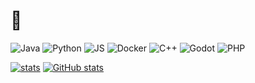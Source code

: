 # 🦈
![Java](https://img.shields.io/badge/Java-Advanced-orange)
![Python](https://img.shields.io/badge/Python-Advanced-yellow)
![JS](https://img.shields.io/badge/JS-Advanced-yellow)
![Docker](https://img.shields.io/badge/Docker-Advanced-blue)
![C++](https://img.shields.io/badge/C++-Average-red)
![Godot](https://img.shields.io/badge/Godot-Average-blue)
![PHP](https://img.shields.io/badge/PHP-Average-blue)

[![stats](https://github-readme-stats.vercel.app/api/top-langs/?username=DiniBis&layout=donut)](https://github.com/anuraghazra/github-readme-stats)
[![GitHub stats](https://github-readme-stats.vercel.app/api?username=DiniBis&show_icons=true)](https://github.com/DiniBis)
<!--
**DiniBis/DiniBis** is a ✨ _special_ ✨ repository because its `README.md` (this file) appears on your GitHub profile.

Here are some ideas to get you started:

- 🔭 I’m currently working on ...
- 🌱 I’m currently learning ...
- 👯 I’m looking to collaborate on ...
- 🤔 I’m looking for help with ...
- 💬 Ask me about ...
- 📫 How to reach me: ...
- 😄 Pronouns: ...
- ⚡ Fun fact: ...
-->

